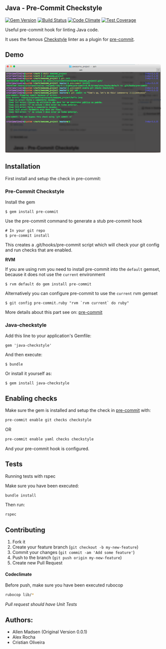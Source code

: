 ## Java - Pre-Commit Checkstyle
[![Gem Version](https://badge.fury.io/rb/java-checkstyle.svg)](https://badge.fury.io/rb/java-checkstyle)
[![Build Status](https://travis-ci.org/CristianOliveiraDaRosa/java-checkstyle.svg?branch=dev)](https://travis-ci.org/CristianOliveiraDaRosa/java-checkstyle)
[![Code Climate](https://codeclimate.com/github/CristianOliveiraDaRosa/java-checkstyle/badges/gpa.svg)](https://codeclimate.com/github/CristianOliveiraDaRosa/java-checkstyle)
[![Test Coverage](https://codeclimate.com/github/CristianOliveiraDaRosa/java-checkstyle/badges/coverage.svg)](https://codeclimate.com/github/CristianOliveiraDaRosa/java-checkstyle/coverage)

Useful pre-commit hook for linting Java code.

It uses the famous [Checkstyle](http://checkstyle.sourceforge.net/) linter as a plugin for [pre-commit](https://github.com/jish/pre-commit).

## Demo

![My awesome change has been catch. Oh boy!](https://raw.githubusercontent.com/CristianOliveiraDaRosa/java-checkstyle/master/demo.png)

## Installation

First install and setup the check in pre-commit:
### Pre-Commit Checkstyle
Install the gem

    $ gem install pre-commit

Use the pre-commit command to generate a stub pre-commit hook

    # In your git repo
    $ pre-commit install

This creates a .git/hooks/pre-commit script which will check your git config and run checks that are enabled.

**RVM**

If you are using rvm you need to install pre-commit into the ```default``` gemset, because it does not use the ```current``` environment

    $ rvm default do gem install pre-commit

Alternatively you can configure pre-commit to use the ```current``` rvm gemset

    $ git config pre-commit.ruby "rvm `rvm current` do ruby"

More details about this part see on:
[pre-commit](https://github.com/jish/pre-commit)

### Java-checkstyle

Add this line to your application's Gemfile:

    gem 'java-checkstyle'

And then execute:

    $ bundle

Or install it yourself as:

    $ gem install java-checkstyle

## Enabling checks

Make sure the gem is installed and setup the check in [pre-commit](https://github.com/jish/pre-commit) with:

``` bash
pre-commit enable git checks checkstyle
```

OR

``` bash
pre-commit enable yaml checks checkstyle
```

And your pre-commit hook is configured.

## Tests
Running tests with rspec

Make sure you have been executed:
```bash
bundle install
```
Then run:

```bash
rspec
```

## Contributing

1. Fork it
2. Create your feature branch (`git checkout -b my-new-feature`)
3. Commit your changes (`git commit -am 'Add some feature'`)
4. Push to the branch (`git push origin my-new-feature`)
5. Create new Pull Request

#### Codeclimate
Before push, make sure you have been executed rubocop
``` bash
rubocop lib/*
```

*Pull request should have Unit Tests*

## Authors:
 - Allen Madsen (Original Version 0.0.1)
 - Alex Rocha
 - Cristian Oliveira
